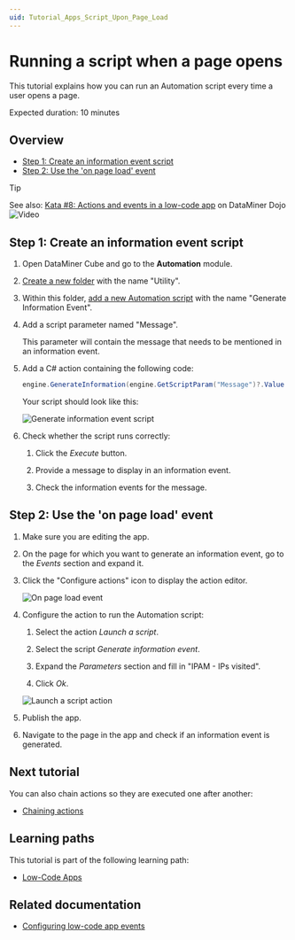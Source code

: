 ```yaml
---
uid: Tutorial_Apps_Script_Upon_Page_Load
---
```

# Running a script when a page opens

This tutorial explains how you can run an Automation script every time a user opens a page.

Expected duration: 10 minutes

## Overview

- [Step 1: Create an information event script](#step-1-create-an-information-event-script)
- [Step 2: Use the 'on page load' event](#step-2-use-the-on-page-load-event)

>[!TIP]
>See also: [Kata #8: Actions and events in a low-code app](https://community.dataminer.services/courses/kata-8/) on DataMiner Dojo ![Video](~/user-guide/images/video_Duo.png)

## Step 1: Create an information event script

1. Open DataMiner Cube and go to the **Automation** module.

1. [Create a new folder](xref:Managing_Automation_scripts#adding-a-new-automation-script-folder) with the name "Utility".

1. Within this folder, [add a new Automation script](xref:Managing_Automation_scripts#adding-a-new-automation-script) with the name "Generate Information Event".

1. Add a script parameter named "Message".

   This parameter will contain the message that needs to be mentioned in an information event.

1. Add a C# action containing the following code:

   ```csharp
   engine.GenerateInformation(engine.GetScriptParam("Message")?.Value ?? "No message.");
   ```

   Your script should look like this:

   ![Generate information event script](~/user-guide/images/GenerateInformationEventScript.png)

1. Check whether the script runs correctly:

   1. Click the *Execute* button.

   1. Provide a message to display in an information event.

   1. Check the information events for the message.

## Step 2: Use the 'on page load' event

1. Make sure you are editing the app.

1. On the page for which you want to generate an information event, go to the *Events* section and expand it.

1. Click the "Configure actions" icon to display the action editor.

   ![On page load event](~/user-guide/images/OnPageLoad.png)

1. Configure the action to run the Automation script:

   1. Select the action *Launch a script*.

   1. Select the script *Generate information event*.

   1. Expand the *Parameters* section and fill in "IPAM - IPs visited".

   1. Click *Ok*.

   ![Launch a script action](~/user-guide/images/LaunchAScriptAction.png)

1. Publish the app.

1. Navigate to the page in the app and check if an information event is generated.

## Next tutorial

You can also chain actions so they are executed one after another:

- [Chaining actions](xref:Tutorial_Apps_Chaining_Actions)

## Learning paths

This tutorial is part of the following learning path:

- [Low-Code Apps](xref:Tutorial_Apps)

## Related documentation

- [Configuring low-code app events](xref:LowCodeApps_event_config)
